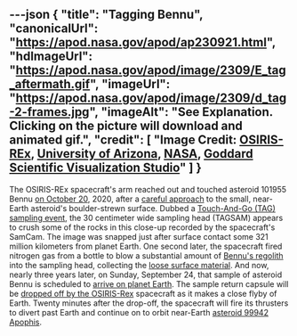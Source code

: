 ---json
{
  "title": "Tagging Bennu",
  "canonicalUrl": "https://apod.nasa.gov/apod/ap230921.html",
  "hdImageUrl": "https://apod.nasa.gov/apod/image/2309/E_tag_aftermath.gif",
  "imageUrl": "https://apod.nasa.gov/apod/image/2309/d_tag-2-frames.jpg",
  "imageAlt": "See Explanation. Clicking on the picture will download and animated gif.",
  "credit": [
    "Image Credit: [OSIRIS-REx](https://www.nasa.gov/osiris-rex), [University of Arizona](https://osirisrex.arizona.edu/), [NASA](https://www.nasa.gov/), [Goddard Scientific Visualization Studio](https://svs.gsfc.nasa.gov/)"
  ]
}
---

The OSIRIS-REx spacecraft's arm reached out and touched asteroid 101955 Bennu [on October 20](https://youtu.be/xj0O-fLSV7c), 2020, after a [careful approach](https://apod.nasa.gov/apod/ap201012.html) to the small, near-Earth asteroid's boulder-strewn surface. Dubbed a [Touch-And-Go (TAG) sampling event](https://www.nasa.gov/feature/goddard/2020/osiris-rex-tags-surface-of-asteroid-bennu/), the 30 centimeter wide sampling head (TAGSAM) appears to crush some of the rocks in this close-up recorded by the spacecraft's SamCam. The image was snapped just after surface contact some 321 million kilometers from planet Earth. One second later, the spacecraft fired nitrogen gas from a bottle to blow a substantial amount of [Bennu's regolith](https://apod.nasa.gov/apod/ap200916.html) into the sampling head, collecting the [loose surface material](https://apod.nasa.gov/apod/image/2010/E_tag_aftermath.gif). And now, nearly three years later, on Sunday, September 24, that sample of asteroid Bennu is scheduled to [arrive on planet Earth](https://www.nasa.gov/press-release/nasa-completes-last-osiris-rex-test-before-asteroid-sample-delivery). The sample return capsule will be [dropped off by the OSIRIS-Rex](https://blogs.nasa.gov/osiris-rex/2023/09/08/heres-how-sept-24-asteroid-sample-delivery-will-work/) spacecraft as it makes a close flyby of Earth. Twenty minutes after the drop-off, the spacecraft will fire its thrusters to divert past Earth and continue on to orbit near-Earth [asteroid 99942 Apophis](https://solarsystem.nasa.gov/asteroids-comets-and-meteors/asteroids/apophis/in-depth/).
